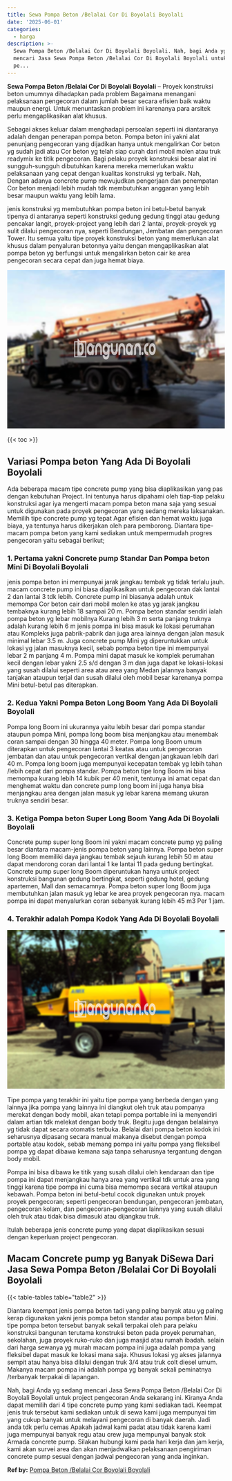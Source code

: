 ```yaml
---
title: Sewa Pompa Beton /Belalai Cor Di Boyolali Boyolali
date: '2025-06-01'
categories:
  - harga
description: >-
  Sewa Pompa Beton /Belalai Cor Di Boyolali Boyolali. Nah, bagi Anda yg sedang
  mencari Jasa Sewa Pompa Beton /Belalai Cor Di Boyolali Boyolali untuk project
  pe...
---
```


**Sewa Pompa Beton /Belalai Cor Di Boyolali Boyolali** – Proyek konstruksi beton umumnya dihadapkan pada problem Bagaimana menangani pelaksanaan pengecoran dalam jumlah besar secara efisien baik waktu maupun energi. Untuk menuntaskan problem ini karenanya para arsitek perlu mengaplikasikan alat khusus.

Sebagai akses keluar dalam menghadapi persoalan seperti ini diantaranya adalah dengan penerapan pompa beton. Pompa beton ini yakni alat penunjang pengecoran yang dijadikan hanya untuk mengalirkan Cor beton yg sudah jadi atau Cor beton yg telah siap curah dari mobil molen atau truk readymix ke titik pengecoran. Bagi pelaku proyek konstruksi besar alat ini sungguh-sungguh dibutuhkan karena mereka memerlukan waktu pelaksanaan yang cepat dengan kualitas konstruksi yg terbaik. Nah, Dengan adanya concrete pump mewujudkan pengerjaan dan penempatan Cor beton menjadi lebih mudah tdk membutuhkan anggaran yang lebih besar maupun waktu yang lebih lama.

jenis konstruksi yg membutuhkan pompa beton ini betul-betul banyak tipenya di antaranya seperti konstruksi gedung gedung tinggi atau gedung pencakar langit, proyek-project yang lebih dari 2 lantai, proyek-proyek yg sulit dilalui pengecoran nya, seperti Bendungan, Jembatan dan pengecoran Tower. Itu semua yaitu tipe proyek konstruksi beton yang memerlukan alat khusus dalam penyaluran betonnya yaitu dengan mengaplikasikan alat pompa beton yg berfungsi untuk mengalirkan beton cair ke area pengecoran secara cepat dan juga hemat biaya.

![Sewa Pompa Beton /Belalai Cor Di Boyolali Boyolali](/images/sewa-concrete-pump-40.png)

{{< toc >}}

## Variasi Pompa beton Yang Ada Di Boyolali Boyolali

Ada beberapa macam tipe concrete pump yang bisa diaplikasikan yang pas dengan kebutuhan Project. Ini tentunya harus dipahami oleh tiap-tiap pelaku konstruksi agar iya mengerti macam pompa beton mana saja yang sesuai untuk digunakan pada proyek pengecoran yang sedang mereka laksanakan. Memilih tipe concrete pump yg tepat Agar efisien dan hemat waktu juga biaya, ya tentunya harus dikerjakan oleh para pemborong. Diantara tipe-macam pompa beton yang kami sediakan untuk mempermudah progres pengecoran yaitu sebagai berikut;

### 1\. Pertama yakni Concrete pump Standar Dan Pompa beton Mini Di Boyolali Boyolali

jenis pompa beton ini mempunyai jarak jangkau tembak yg tidak terlalu jauh. macam concrete pump ini biasa diaplikasikan untuk pengecoran dak lantai 2 dan lantai 3 tdk lebih. Concrete pump ini biasanya adalah untuk memompa Cor beton cair dari mobil molen ke atas yg jarak jangkau tembaknya kurang lebih 18 sampai 20 m. Pompa beton standar sendiri ialah pompa beton yg lebar mobilnya Kurang lebih 3 m serta panjang truknya adalah kurang lebih 6 m jenis pompa ini bisa masuk ke lokasi perumahan atau Kompleks juga pabrik-pabrik dan juga area lainnya dengan jalan masuk minimal lebar 3.5 m. Juga concrete pump Mini yg diperuntukkan untuk lokasi yg jalan masuknya kecil, sebab pompa beton tipe ini mempunyai lebar 2 m panjang 4 m. Pompa mini dapat masuk ke komplek perumahan kecil dengan lebar yakni 2.5 s/d dengan 3 m dan juga dapat ke lokasi-lokasi yang susah dilalui seperti area atau area yang Medan jalannya banyak tanjakan ataupun terjal dan susah dilalui oleh mobil besar karenanya pompa Mini betul-betul pas diterapkan.

### 2\. Kedua Yakni Pompa Beton Long Boom Yang Ada Di Boyolali Boyolali

Pompa long Boom ini ukurannya yaitu lebih besar dari pompa standar ataupun pompa Mini, pompa long boom bisa menjangkau atau menembak coran sampai dengan 30 hingga 40 meter. Pompa long Boom umum diterapkan untuk pengecoran lantai 3 keatas atau untuk pengecoran jembatan dan atau untuk pengecoran vertikal dengan jangkauan lebih dari 40 m. Pompa long boom juga mempunyai kecepatan tembak yg lebih tahan /lebih cepat dari pompa standar. Pompa beton tipe long Boom ini bisa memompa kurang lebih 14 kubik per 40 menit, tentunya ini amat cepat dan menghemat waktu dan concrete pump long boom ini juga hanya bisa menjangkau area dengan jalan masuk yg lebar karena memang ukuran truknya sendiri besar.

### 3\. Ketiga Pompa beton Super Long Boom Yang Ada Di Boyolali Boyolali

Concrete pump super long Boom ini yakni macam concrete pump yg paling besar diantara macam-jenis pompa beton yang lainnya. Pompa beton super long Boom memiliki daya jangkau tembak sejauh kurang lebih 50 m atau dapat mendorong coran dari lantai 1 ke lantai 11 pada gedung bertingkat. Concrete pump super long Boom diperuntukan hanya untuk project konstruksi bangunan gedung bertingkat, seperti gedung hotel, gedung apartemen, Mall dan semacamnya. Pompa beton super long Boom juga membutuhkan jalan masuk yg lebar ke area proyek pengecoran nya. macam pompa ini dapat menyalurkan coran sebanyak kurang lebih 45 m3 Per 1 jam.

### 4\. Terakhir adalah Pompa Kodok Yang Ada Di Boyolali Boyolali

![Sewa Pompa Beton /Belalai Cor Di Boyolali Boyolali](/images/sewa-concrete-pump-02.png)

Tipe pompa yang terakhir ini yaitu tipe pompa yang berbeda dengan yang lainnya jika pompa yang lainnya ini diangkut oleh truk atau pompanya merekat dengan body mobil, akan tetapi pompa portable ini ia menyendiri dalam artian tdk melekat dengan body truk. Begitu juga dengan belalainya yg tidak dapat secara otomatis terbuka. Belalai dari pompa beton kodok ini seharusnya dipasang secara manual makanya disebut dengan pompa portable atau kodok, sebab memang pompa ini yaitu pompa yang fleksibel pompa yg dapat dibawa kemana saja tanpa seharusnya tergantung dengan body mobil.

Pompa ini bisa dibawa ke titik yang susah dilalui oleh kendaraan dan tipe pompa ini dapat menjangkau hanya area yang vertikal tdk untuk area yang tinggi karena tipe pompa ini cuma bisa memompa secara vertikal ataupun kebawah. Pompa beton ini betul-betul cocok digunakan untuk proyek proyek pengecoran; seperti pengecoran bendungan, pengecoran jembatan, pengecoran kolam, dan pengecoran-pengecoran lainnya yang susah dilalui oleh truk atau tidak bisa dimasuki atau dijangkau truk.

Itulah beberapa jenis concrete pump yang dapat diaplikasikan sesuai dengan keperluan project pengecoran.

## Macam Concrete pump yg Banyak DiSewa Dari Jasa Sewa Pompa Beton /Belalai Cor Di Boyolali Boyolali

{{< table-tables table="table2" >}}

Diantara keempat jenis pompa beton tadi yang paling banyak atau yg paling kerap digunakan yakni jenis pompa beton standar atau pompa beton Mini. tipe pompa beton tersebut banyak sekali terpakai oleh para pelaku konstruksi bangunan terutama konstruksi beton pada proyek perumahan, sekolahan, juga proyek ruko-ruko dan juga masjid atau rumah ibadah. selain dari harga sewanya yg murah macam pompa ini juga adalah pompa yang fleksibel dapat masuk ke lokasi mana saja. Khusus lokasi yg akses jalannya sempit atau hanya bisa dilalui dengan truk 3/4 atau truk colt diesel umum. Makanya macam pompa ini adalah pompa yg banyak sekali peminatnya /terbanyak terpakai di lapangan.

Nah, bagi Anda yg sedang mencari Jasa Sewa Pompa Beton /Belalai Cor Di Boyolali Boyolali untuk project pengecoran Anda sekarang ini. Kiranya Anda dapat memilih dari 4 tipe concrete pump yang kami sediakan tadi. Keempat jenis truk tersebut kami sediakan untuk di sewa kami juga mempunyai tim yang cukup banyak untuk melayani pengecoran di banyak daerah. Jadi anda tdk perlu cemas Apakah jadwal kami padat atau tidak karena kami juga mempunyai banyak regu atau crew juga mempunyai banyak stok Armada concrete pump. Silakan hubungi kami pada hari kerja dan jam kerja, kami akan survei area dan akan menjadwalkan pelaksanaan pengiriman concrete pump sesuai dengan jadwal pengecoran yang anda inginkan.

**Ref by:** [Pompa Beton /Belalai Cor Boyolali Boyolali](https://id.wikipedia.org/wiki/Pompa)
